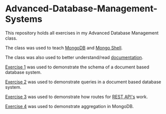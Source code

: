 # Advanced-Database-Management-Systems

This repository holds all exercises in my Advanced Database Management class.

The class was used to teach [MongoDB](https://www.mongodb.com/try/download/community) and [Mongo Shell](https://www.mongodb.com/try/download/shell). 

The class was also used to better understand/read [documentation](https://www.mongodb.com/docs/manual/crud/).

[Exercise 1](example_schema.txt) was used to demonstrate the schema of a document based database system.

[Exercise 2](queries.txt) was used to demonstrate queries in a document based database system.

[Exercise 3](class_API_route_exercise.txt) was used to demonstrate how routes for [REST API's](https://stackoverflow.blog/2020/03/02/best-practices-for-rest-api-design/) work.

[Exercise 4](Aggregation_Exercises.txt) was used to demonstrate aggregation in MongoDB.
